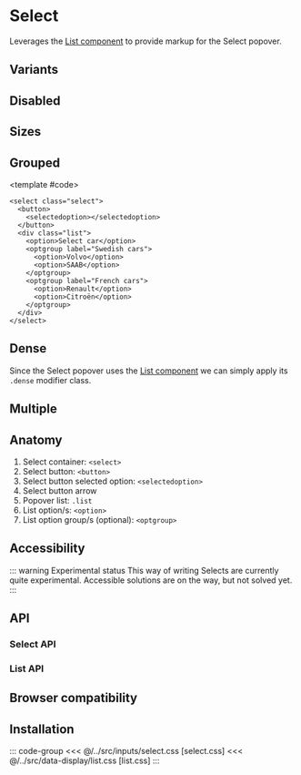 <script setup>
	import Example from "../../.vitepress/theme/app/components/Example.vue"
	import Baseline from "../../.vitepress/theme/app/components/Baseline.vue"
</script>

# Select

Leverages the [List component](/components/data-display/list) to provide markup for the Select popover.

## Variants

<Example direction="row">
<template #example>
<select class="select">
  <button>
    <selectedoption></selectedoption>
  </button>
  <div class="list">
   <option>Outlined (default)</option>
    <option>Option Two</option>
    <option>Option Three</option>
  </div>
</select>
<select class="select filled">
  <button>
    <selectedoption></selectedoption>
  </button>
  <div class="list">
   <option>Filled</option>
    <option>Option Two</option>
    <option>Option Three</option>
  </div>
</select>

</template>
<template #code>

```html
<select class="select">
  <button>
    <selectedoption></selectedoption>
  </button>
  <div class="list">
    <option>Outlined (default)</option>
    <option>Option Two</option>
    <option>Option Three</option>
  </div>
</select>

<select class="select filled">
  <!--  -->
</select>
```

</template>
</Example>

## Disabled

<Example direction="row">
<template #example>

<select class="select" disabled>
  <button>
    <selectedoption></selectedoption>
  </button>
  <div class="list">
   <option>Outlined (disabled)</option>
    <option>Option Two</option>
    <option>Option Three</option>
  </div>
</select>

<select class="select filled" disabled>
  <button>
    <selectedoption></selectedoption>
  </button>
  <div class="list">
   <option>Filled (disabled)</option>
    <option>Option Two</option>
    <option>Option Three</option>
  </div>
</select>
</template>
<template #code>

```html{1}
<select class="select" disabled>
  <!--  -->
</select>
```

</template>
</Example>

## Sizes

<Example direction="row">
<template #example>
<select class="select small">
  <button>
    <selectedoption></selectedoption>
  </button>
  <div class="list">
   <option>Small</option>
    <option>Option Two</option>
    <option>Option Three</option>
  </div>
</select>

<select class="select">
  <button>
    <selectedoption></selectedoption>
  </button>
  <div class="list">
   <option>Default</option>
    <option>Option Two</option>
    <option>Option Three</option>
  </div>
</select>
</template>
<template #code>

```html{1}
<select class="small">
  <!--  -->
</select>
```

</template>
</Example>

## Grouped

<Example direction="row">
<template #example>
<select class="select">
  <button>
    <selectedoption></selectedoption>
  </button>
  <div class="list">
  <option>Select car</option>
   <optgroup label="Swedish cars">
    <option>Volvo</option>
    <option>SAAB</option>
   </optgroup>
   <optgroup label="French cars">
    <option>Renault</option>
    <option>Citroën</option>
   </optgroup>
  </div>
</select>
</template>

<template #code>

```html{7,10,11,14}
<select class="select">
  <button>
    <selectedoption></selectedoption>
  </button>
  <div class="list">
    <option>Select car</option>
    <optgroup label="Swedish cars">
      <option>Volvo</option>
      <option>SAAB</option>
    </optgroup>
    <optgroup label="French cars">
      <option>Renault</option>
      <option>Citroën</option>
    </optgroup>
  </div>
</select>
```

</template>
</Example>

## Dense

Since the Select popover uses the [List component](/components/data-display/list) we can simply apply its `.dense` modifier class.

<Example direction="row">
<template #example>
<select class="select">
  <button>
    <selectedoption></selectedoption>
  </button>
  <div class="list dense">
    <option>Dense</option>
    <option>Dense Two</option>
    <option>Dense Three</option>
  </div>
</select>
</template>
<template #code>

```html{1}
<select class="select">
  <button>
    <selectedoption></selectedoption>
  </button>
  <div class="list dense">
    <option>Dense</option>
    <option>Dense Two</option>
    <option>Dense Three</option>
  </div>
</select>
```

</template>
</Example>

<style scoped>
  .anatomy {
    display: grid;
    gap: 6px;
    outline: var(--_anatomy-border-gray);
    outline-offset: 4px;

    & > * {
      outline: var(--_anatomy-border-red);
    }

    button:after {
      outline: var(--_anatomy-border-red);
      outline-offset: 2px;
    }
  }
</style>

## Multiple

## Anatomy

1. Select container: `<select>`
2. Select button: `<button>`
3. Select button selected option: `<selectedoption>`
4. Select button arrow
5. Popover list: `.list`
6. List option/s: `<option>`
7. List option group/s (optional): `<optgroup>`

<Example direction="column">
<template #example>
<div class="anatomy" style="margin: 0 auto;">
<select class="select">
  <button class="anatomy">
    <selectedoption></selectedoption>
  </button>
  <div class="list">
   <option>Option One</option>
  </div>
</select>
<div class="list">
   <option checked>Option One</option>
    <option>Option Two</option>
    <option>Option Three</option>
  </div>
</div>
</template>
</Example>

## Accessibility

::: warning Experimental status
This way of writing Selects are currently quite experimental. Accessible solutions are on the way, but not solved yet.
:::

## API

### Select API

<!--@include: ./select-api.md -->

### List API

<!--@include: ../data-display/list-api.md -->

## Browser compatibility

<Baseline :ids="['light-dark', 'color-mix']" />

## Installation

::: code-group
<<< @/../src/inputs/select.css [select.css]
<<< @/../src/data-display/list.css [list.css]
:::
